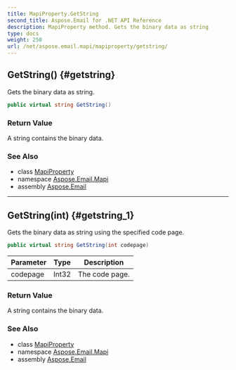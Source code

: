 ```yaml
---
title: MapiProperty.GetString
second_title: Aspose.Email for .NET API Reference
description: MapiProperty method. Gets the binary data as string
type: docs
weight: 250
url: /net/aspose.email.mapi/mapiproperty/getstring/
---
```

## GetString() {#getstring}

Gets the binary data as string.

```csharp
public virtual string GetString()
```

### Return Value

A string contains the binary data.

### See Also

* class [MapiProperty](../)
* namespace [Aspose.Email.Mapi](../../mapiproperty/)
* assembly [Aspose.Email](../../../)

---

## GetString(int) {#getstring_1}

Gets the binary data as string using the specified code page.

```csharp
public virtual string GetString(int codepage)
```

| Parameter | Type | Description |
| --- | --- | --- |
| codepage | Int32 | The code page. |

### Return Value

A string contains the binary data.

### See Also

* class [MapiProperty](../)
* namespace [Aspose.Email.Mapi](../../mapiproperty/)
* assembly [Aspose.Email](../../../)


